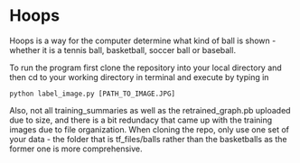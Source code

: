 # Hoops

Hoops is a way for the computer determine what kind of ball is shown - whether it is a tennis ball, basketball, soccer ball or baseball. 

To run the program first clone the repository into your local directory and then cd to your working directory in terminal and execute by typing in 
```
python label_image.py [PATH_TO_IMAGE.JPG]
```
Also, not all training_summaries as well as the retrained_graph.pb uploaded due to size, and there is a bit redundacy that came up with the training images due to file organization. When cloning the repo, only use one set of your data - the folder that is tf_files/balls rather than the basketballs as the former one is more comprehensive. 
